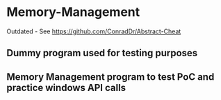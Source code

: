 # Memory-Management
Outdated - See https://github.com/ConradDr/Abstract-Cheat

 
## Dummy program used for testing purposes
## Memory Management program to test PoC and practice windows API calls
